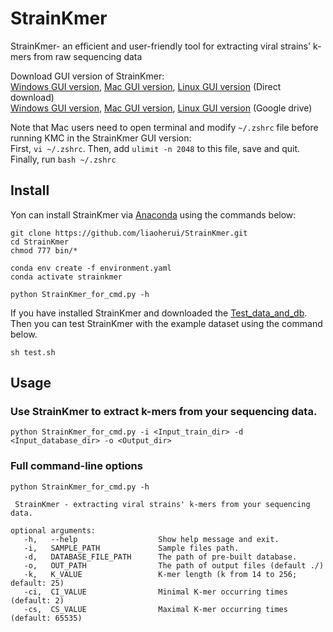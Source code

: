 # StrainKmer
StrainKmer- an efficient and user-friendly tool for extracting viral strains' k-mers from raw sequencing data

Download GUI version of StrainKmer:<BR/>
[Windows GUI version](https://strain.ee.cityu.edu.hk/strainkmer/StrainKmer_Windows.zip), [Mac GUI version](https://strain.ee.cityu.edu.hk/strainkmer/StrainKmer_Mac.zip), [Linux GUI version](https://strain.ee.cityu.edu.hk/strainkmer/StrainKmer_Linux.zip) (Direct download)<BR/>
[Windows GUI version](https://drive.google.com/file/d/1xg5Vd6KajFB9CG53JNl75e8Mb-iwmEcH/view?usp=sharing), [Mac GUI version](https://drive.google.com/file/d/1cAzu1wjGW2Z6qE7A8VbyJetdH4MUOdwp/view?usp=sharing), [Linux GUI version](https://drive.google.com/file/d/1qsj-PKNv1zVw4Onz3HIbExLmgJaaZ-9I/view) (Google drive)

Note that Mac users need to open terminal and modify `~/.zshrc` file before running KMC in the StrainKmer GUI version:<BR/>
First, `vi ~/.zshrc`. Then, add `ulimit -n 2048` to this file, save and quit. Finally, run `bash ~/.zshrc`

## Install

Yon can install StrainKmer via [Anaconda](https://anaconda.org/) using the commands below:<BR/>

`git clone https://github.com/liaoherui/StrainKmer.git`<BR/>
`cd StrainKmer`<BR/>
`chmod 777 bin/*`<BR/>


`conda env create -f environment.yaml`<BR/>
`conda activate strainkmer`<BR/>

`python StrainKmer_for_cmd.py -h`<BR/>

If you have installed StrainKmer and downloaded the [Test_data_and_db](https://drive.google.com/file/d/1Da7bjEMrnvD8ewag5N1Fscl92MbtK2hR/view?usp=share_link). Then you can test StrainKmer with the example dataset using the command below.

`sh test.sh`<BR/>

## Usage

### Use StrainKmer to extract k-mers from your sequencing data.<BR/>
  
  `python StrainKmer_for_cmd.py -i <Input_train_dir> -d <Input_database_dir> -o <Output_dir>`<BR/>
  

### Full command-line options

 `python StrainKmer_for_cmd.py -h`<BR/>
 ```
  StrainKmer - extracting viral strains' k-mers from your sequencing data.
 
 optional arguments:
    -h,   --help                  Show help message and exit.
    -i,   SAMPLE_PATH             Sample files path.
    -d,   DATABASE_FILE_PATH      The path of pre-built database.
    -o,   OUT_PATH                The path of output files (default ./)
    -k,   K_VALUE                 K-mer length (k from 14 to 256; default: 25) 
    -ci,  CI_VALUE                Minimal K-mer occurring times (default: 2) 
    -cs,  CS_VALUE                Maximal K-mer occurring times (default: 65535)
 ```

